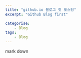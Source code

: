 ```yaml
---
title: "github.io 블로그 첫 포스팅"
excerpt: "Github Blog first"

categorise:
    - Blog
tags:
    - Blog
---
```

mark down